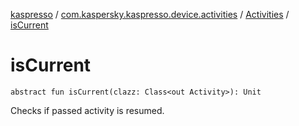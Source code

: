 [kaspresso](../../index.md) / [com.kaspersky.kaspresso.device.activities](../index.md) / [Activities](index.md) / [isCurrent](./is-current.md)

# isCurrent

`abstract fun isCurrent(clazz: Class<out Activity>): Unit`

Checks if passed activity is resumed.

